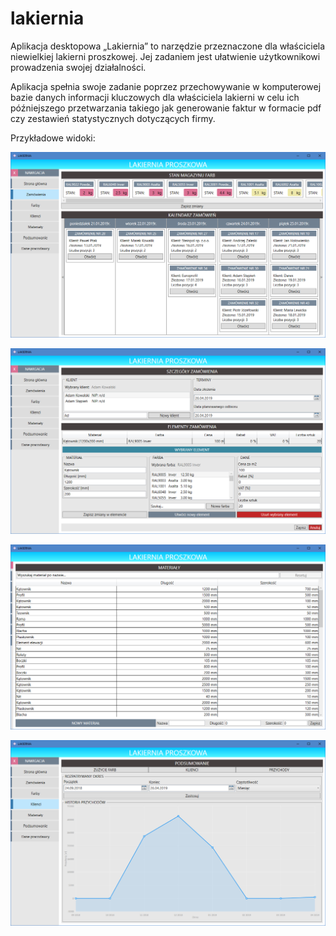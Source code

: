 # lakiernia
Aplikacja desktopowa „Lakiernia” to narzędzie przeznaczone dla właściciela niewielkiej lakierni proszkowej. Jej zadaniem jest ułatwienie użytkownikowi prowadzenia swojej działalności. 

Aplikacja spełnia swoje zadanie poprzez przechowywanie w komputerowej bazie danych informacji kluczowych dla właściciela lakierni w celu ich późniejszego przetwarzania takiego jak generowanie faktur w formacie pdf czy zestawień statystycznych dotyczących firmy.

Przykładowe widoki:

![Screen](https://github.com/bpawluk/lakiernia/blob/master/lakiernia.PNG?raw=true)

![Screen](https://github.com/bpawluk/lakiernia/blob/master/lakiernia2.PNG?raw=true)

![Screen](https://github.com/bpawluk/lakiernia/blob/master/lakiernia4.PNG?raw=true)

![Screen](https://github.com/bpawluk/lakiernia/blob/master/lakiernia3.PNG?raw=true)
